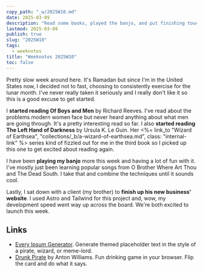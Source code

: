 ```yaml
---
copy_path: "_w/2025W10.md"
date: 2025-03-09
description: "Read some books, played the banjo, and put finishing touches on a website. Weeknotes for the 10th week of the year 2025."
lastmod: 2025-03-09
publish: true
slug: "2025W10"
tags:
  - weeknotes
title: "Weeknotes 2025W10"
toc: false
---
```


Pretty slow week around here. It's Ramadan but since I'm in the United States now, I decided not to fast, choosing to consistently exercise for the lunar month. I've never really taken it seriously and I really don't like it so this is a good excuse to get started.

I **started reading Of Boys and Men** by Richard Reeves. I've read about the problems modern women face but never heard anything about what men are going through. It's a pretty interesting read so far. I also **started reading The Left Hand of Darkness** by Ursula K. Le Guin. Her <%= link_to "Wizard of Earthsea", "collections/_b/a-wizard-of-earthsea.md", class: "internal-link" %> series kind of fizzled out for me in the third book so I picked up this one to get excited about reading again.

I have been **playing my banjo** more this week and having a lot of fun with it. I've mostly just been learning popular songs from O Brother Where Art Thou and The Dead South. I take that and combine the techniques until it sounds cool.

Lastly, I sat down with a client (my brother) to **finish up his new business' website**. I used Astro and Tailwind for this project and, wow, my development speed went way up across the board. We're both excited to launch this week.

## Links

- [Every Ipsum Generator](https://everyipsum.com/). Generate themed placeholder text in the style of a pirate, wizard, or meme-lord.
- [Drunk Pirate](https://drunkpirate.co.uk/) by Anton Williams. Fun drinking game in your browser. Flip the card and do what it says.
